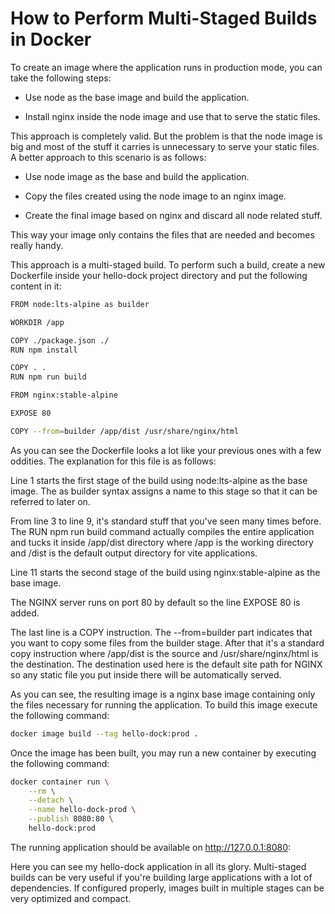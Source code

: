 # How to Perform Multi-Staged Builds in Docker


To create an image where the application runs in production mode, you can take the following steps:

- Use node as the base image and build the application.

- Install nginx inside the node image and use that to serve the static files.

This approach is completely valid. But the problem is that the node image is big and most of the stuff it carries is unnecessary to serve your static files. A better approach to this scenario is as follows:

- Use node image as the base and build the application.

- Copy the files created using the node image to an nginx image.

- Create the final image based on nginx and discard all node related stuff.

This way your image only contains the files that are needed and becomes really handy.

This approach is a multi-staged build. To perform such a build, create a new Dockerfile inside your hello-dock project directory and put the following content in it:
```bash
FROM node:lts-alpine as builder

WORKDIR /app

COPY ./package.json ./
RUN npm install

COPY . .
RUN npm run build

FROM nginx:stable-alpine

EXPOSE 80

COPY --from=builder /app/dist /usr/share/nginx/html
```
As you can see the Dockerfile looks a lot like your previous ones with a few oddities. The explanation for this file is as follows:

Line 1 starts the first stage of the build using node:lts-alpine as the base image. The as builder syntax assigns a name to this stage so that it can be referred to later on.

From line 3 to line 9, it's standard stuff that you've seen many times before. The RUN npm run build command actually compiles the entire application and tucks it inside /app/dist directory where /app is the working directory and /dist is the default output directory for vite applications.

Line 11 starts the second stage of the build using nginx:stable-alpine as the base image.

The NGINX server runs on port 80 by default so the line EXPOSE 80 is added.

The last line is a COPY instruction. The --from=builder part indicates that you want to copy some files from the builder stage. After that it's a standard copy instruction where /app/dist is the source and /usr/share/nginx/html is the destination. The destination used here is the default site path for NGINX so any static file you put inside there will be automatically served.

As you can see, the resulting image is a nginx base image containing only the files necessary for running the application. To build this image execute the following command:
```bash
docker image build --tag hello-dock:prod .
```


Once the image has been built, you may run a new container by executing the following command:
```bash
docker container run \
    --rm \
    --detach \
    --name hello-dock-prod \
    --publish 8080:80 \
    hello-dock:prod
```


The running application should be available on http://127.0.0.1:8080:

Here you can see my hello-dock application in all its glory. Multi-staged builds can be very useful if you're building large applications with a lot of dependencies. If configured properly, images built in multiple stages can be very optimized and compact.